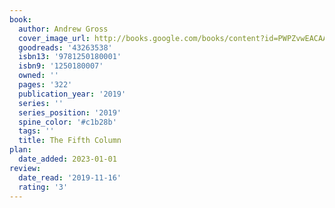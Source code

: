 ```yaml
---
book:
  author: Andrew Gross
  cover_image_url: http://books.google.com/books/content?id=PWPZvwEACAAJ&printsec=frontcover&img=1&zoom=1&source=gbs_api
  goodreads: '43263538'
  isbn13: '9781250180001'
  isbn9: '1250180007'
  owned: ''
  pages: '322'
  publication_year: '2019'
  series: ''
  series_position: '2019'
  spine_color: '#c1b28b'
  tags: ''
  title: The Fifth Column
plan:
  date_added: 2023-01-01
review:
  date_read: '2019-11-16'
  rating: '3'
---
```

